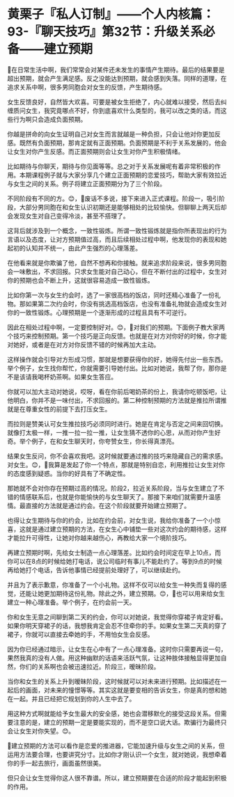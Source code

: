 # 黄栗子『私人订制』——个人内核篇：93-『聊天技巧』第32节：升级关系必备——建立预期

🎼在日常生活中啊，我们常常会对某件还未发生的事情产生期待。最后的结果要是超出预期，就会产生满足感。反之没能达到预期，就会感到失落。同样的道理，在追求关系中啊，很多男同胞会对女生的反馈，产生期待感。

女生反馈良好，自然皆大欢喜。可要是被女生拒绝了，内心就难以接受，然后去纠缠质问女生，我究竟哪点不好，你到底喜欢什么类型的，我可以改之类的话，而这些行为啊只会造成负面预期。

你越是拼命的向女生证明自己对女生而言就越是一种负担，只会让他对你更加反感。既然有负面预期，那肯定就有正面预期。负面预期是不利于关系发展的，他会让女生对你产生反感。而正面预期则会让女生对你产生积极情绪。

比如期待与你聊天，期待与你见面等等。总之对于关系发展呢有着非常积极的作用。本期课程例子就与大家分享几个建立正面预期的恋爱技巧，帮助大家有效拉近与女生之间的关系。例子将建立正面预期分为了三个阶段。

不同阶段有不同的方。😊，🎼废话不多说，接下来进入正式课程。阶段一，吸引阶段，大部分男同胞在和女生认识初期还是能够相处的比较愉快。但聊聊上两天后却会发现女生对自己变得冷淡，甚至不搭理了。

这背后就涉及到一个概念，一致性锻炼。所谓一致性锻炼就是指你所表现出的行为言语以及态度，让对方预期值过高，而且后续相处过程中啊，他发现你的表现和她起初的认知并不统一，由此产生强烈的心理落差。

在他看来就是你欺骗了他，自然不想再和你接触。就来追求阶段来说，很多男同胞会一味敷出，不求回报。只求女生能对自己动心，但在不断付出的过程中，女生对你的预期也会不断上升，这就很容易造成一致性锻炼。

比如你第一次与女生约会时，选了一家很高档的饭店，同时还精心准备了一份礼物。那如果第二次约会时，你没有挑选高档饭店，也没有准备礼物就会造成女生对你的一致性锻炼。心理预期是一个逐渐形成的过程且具有不可逆行。

因此在相处过程中啊，一定要控制好对。😊，🎼对我们的预期。下面例子教大家两个技巧来控制预期。第一个技巧是正向反馈。也就是在对方对你好的时候，你才能对她好，或者是在对方对你反馈不错的时候再加大主动。

这样操作就会引导对方形成习惯，那就是想要获得你的好，她得先付出一些东西。举个例子，女生找你帮忙，你就需要引导她付出。比如对她说，我帮了你，那你是不是该请我喝杯奶茶啊。如果女生答应。

你就可以加大主动对她说，哎呀，看在你前后喝奶茶的份上，我请你吃顿饭吧，让他明白，你并不是一味付出，不求回报的。第二种控制预期的方法就是推拉所谓推就是在尊重女性的前提下去打压女生。

而拉则是赞美认可女生推拉技巧必须同时进行。她是在肯定与否定之间来回切换。就像打太极一样，一推一拉一拉一推，让女生猜不透你的心思，从而对你产生好奇。举个例子，在和女生聊天时，你夸赞女生，你长得真漂亮。

结果女生反问，你不会喜欢我吧。这时候就要通过推的技巧来隐藏自己的需求感。对女生。😊，🎼我算是发起了你一个特点，那就是特别自恋，利用推拉让女生对你的态度感到疑惑。当你的好具有了不确定性。

那她就不会对你存在预期过高的情况。阶段2，拉近关系阶段，当与女生建立了不错的情感联系后，也就是你能愉快的与女生聊天了。那接下来咱们就需要升温感情。最直接的方法就是通过约会。在这个阶段就要开始建立预期了。

也得让女生期待与你的约会，比如在约会前，对女生说，我给你准备了一个小惊喜，这就是通过建立预期的方法，在女生心中铺垫一些对这次约会的期待感，这样才能拉升可得性，让她对你越来越伤心，再教给大家一个境阶技巧。

再建立预期时啊，先给女士制造一点心理落差。比如约会时间定在早上10点，而你可以在8点的时候给她打电话，说公司临时有事儿不能赴约了。等到9点的时候再给她打个电话，告诉他事情已经提前处理好了，可以继续赴约。

并且为了表示歉意，你准备了一个小礼物。这样不仅可以给女生一种失而复得的感觉，还能让她更加期待这份礼物。除此之外，建立预期。😊，🎼也可以用来给女生建立一种心理准备。举个例子，在约会前一天。

你和女生无意之间聊到第二天的约会，你可以对她说，我觉得你穿裙子肯定好看。如果你明天穿裙子的话，我想我肯定会忍不住牵你的手。如果女生第二天真的穿了裙子，你就可以直接去牵她的手，不用怕女生会反感。

因为你已经通过暗示，让女生在心中有了一点心理准备。这时你只需要再说一句，果然我真的没有人做。用这种幽默的话语来活跃气氛，让这种肢体接触显得更加自然，你们的关系啊也会被迅速拉近。阶段三，暧昧阶段。

当你和女生的关系上升到暧昧阶段，这时候就可以对未来进行预期。比如描述在一起后的画面，对未来的憧憬等等。其实这就是要变相的告诉女生，你是真的想和她在一起。并且已经把它规划到你的人生中去了。

用这种方式啊就能给予女生最大的安全感，她也会潜移默化的接受这段关系。但需要注意的是，建立的预期一定是要能实现的，而不是空口说大话。欺骗行为最终只会让女生对你失望。😊。

🎼建立预期的方法可以看作是恋爱的推进器，它能加速升级与女生之间的关系，但运用方法要合理，也要讲究分寸。比如你才刚认识一个女生，就对她说，我想牵着你的手一起去旅行，画面虽然很美。

但只会让女生觉得你这人很不靠谱。所以，建立预期要在合适的阶段才能起到积极的作用。